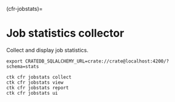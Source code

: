 (cfr-jobstats)=
# Job statistics collector

Collect and display job statistics.
```shell
export CRATEDB_SQLALCHEMY_URL=crate://crate@localhost:4200/?schema=stats
```
```shell
ctk cfr jobstats collect
ctk cfr jobstats view
ctk cfr jobstats report
ctk cfr jobstats ui
```
